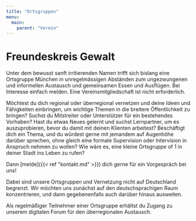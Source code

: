 ```yaml
---
title: "Ortsgruppen"
menu:
  main:
    parent: "Verein"
---
```


# Freundeskreis Gewalt

Unter dem bewusst sanft irritierenden Namen trifft sich bislang eine Ortsgruppe München in unregelmässigen Abständen zum ungezwungenen und informellen Austausch und gemeinsamen Essen und Ausflügen. Bei Interesse einfach melden. Eine Vereinsmitgliedschaft ist nicht erforderlich.

Möchtest du dich regional oder überregional vernetzen und deine Ideen und Fähigkeiten einbringen, um wichtige Themen in die breitere Öffentlichkeit zu bringen? Suchst du Mitstreiter oder Unterstützer für ein bestehendes Vorhaben? Hast du etwas Neues gelernt und suchst Lernpartner, um es auszuprobieren, bevor du damit mit deinen Klienten arbeitest? Beschäftigt dich ein Thema, und du würdest gerne mit jemandem auf Augenhöhe darüber sprechen, ohne gleich eine formale Supervision oder Intervision in Anspruch nehmen zu wollen? Wie wäre es, eine kleine Ortsgruppe of 1 in deiner Stadt ins Leben zu rufen?

Dann [melde]({{< ref "kontakt.md" >}}) dich gerne für ein Vorgespräch bei uns!

Dabei sind unsere Ortsgruppen und Vernetzung nicht auf Deutschland begrenzt. Wir möchten uns zunächst auf den deutschsprachigen Raum konzentrieren, und dann gegebenenfalls auch darüber hinaus ausweiten.

Als regelmäßiger Teilnehmer einer Ortsgruppe erhältst du Zugang zu unserem digitalen Forum für den überregionalen Austausch.